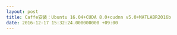 ```yaml
---
layout: post
title: Caffe安装：Ubuntu 16.04+CUDA 8.0+cudnn v5.0+MATLABR2016b
date: 2016-12-17 15:32:24.000000000 +09:00
---
```


